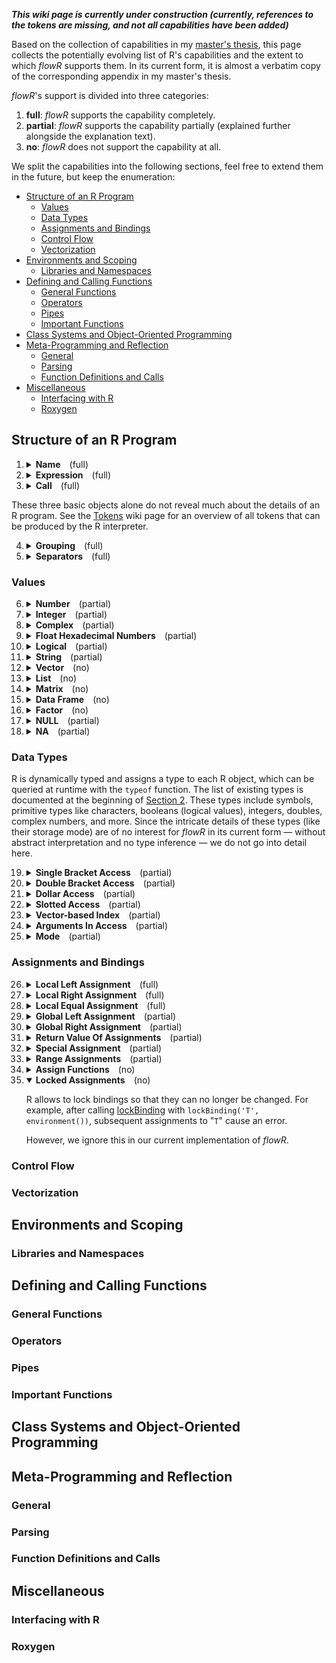 ***This wiki page is currently under construction (currently, references to the tokens are missing, and not all capabilities have been added)***

Based on the collection of capabilities in my [master's thesis](http://dx.doi.org/10.18725/OPARU-50107), this page collects the potentially evolving list of R's capabilities and the extent to which *flowR* supports them.
In its current form, it is almost a verbatim copy of the corresponding appendix in my master's thesis.

*flowR*'s support is divided into three categories:

1. **full**: *flowR* supports the capability completely.
2. **partial**: *flowR* supports the capability partially (explained further alongside the explanation text).
3. **no**: *flowR* does not support the capability at all.

We split the capabilities into the following sections, feel free to extend them in the future, but keep the enumeration:

<!-- TOC -->
- [Structure of an R Program](#structure-of-an-r-program)
  - [Values](#values)
  - [Data Types](#data-types)
  - [Assignments and Bindings](#assignments-and-bindings)
  - [Control Flow](#control-flow)
  - [Vectorization](#vectorization)
- [Environments and Scoping](#environments-and-scoping)
  - [Libraries and Namespaces](#libraries-and-namespaces)
- [Defining and Calling Functions](#defining-and-calling-functions)
  - [General Functions](#general-functions)
  - [Operators](#operators)
  - [Pipes](#pipes)
  - [Important Functions](#important-functions)
- [Class Systems and Object-Oriented Programming](#class-systems-and-object-oriented-programming)
- [Meta-Programming and Reflection](#meta-programming-and-reflection)
  - [General](#general)
  - [Parsing](#parsing)
  - [Function Definitions and Calls](#function-definitions-and-calls)
- [Miscellaneous](#miscellaneous)
  - [Interfacing with R](#interfacing-with-r)
  - [Roxygen](#roxygen)
<!-- TOC -->

## Structure of an R Program

<!-- I use an enumerated list so that in case the numbers change there is no need to change *everything* -->

<ol>
<li> <details> <summary><b>Name</b>&emsp;(full)</summary>

Usually, names are referred to as symbols and they most often represent a variable name, although they are part of a function call as well. They can be created from strings, with functions like [base::as.name](https://www.rdocumentation.org/packages/base/versions/3.6.2/topics/name) or [rlang::sym](https://www.rdocumentation.org/packages/rlang/versions/1.1.1/topics/sym) from the [rlang](https://www.rdocumentation.org/packages/rlang/versions/1.1.1) package (see [Section 2.1.3.1](https://cran.r-project.org/doc/manuals/r-release/R-lang.html#Symbol-objects) of the R language definition).
The definition of what exactly
can be part of a name can be found in [Section 10.3.2](https://cran.r-project.org/doc/manuals/r-release/R-lang.html#Identifiers) of the language definition, allowing an identifier to be "a sequence of letters, digits, the
period, and the underscore" with the restriction that it cannot start with a
digit or with a period followed by a digit and the precise definition being
dependent on the current locale.

It should be noted, however, that besides the usual identifiers, R does
allow the use of backticks and strings to create names that do not follow
the rules. Hence, `'2' <- 42` is valid R code and assigns the value&nbsp;`42` to
the name&nbsp;`"2"`. This is no different from&nbsp;`"2" <- 42` (although the tokens
are different, with `SYMBOL` for the first, and `STR_CONST` for the second example).
However, when trying to access the value bound to the name,
one can use backticks but neither double nor single quotes as they evaluate
to the corresponding string.
Yet, there are reflective functions like get
which allow to use strings.

Besides these rules, [Section 10.3.3](https://cran.r-project.org/doc/manuals/r-release/R-lang.html#Reserved-words) of the R language definition defines
a set of reserved words that can not be used as object names. Nevertheless,
they still can be assigned (although some require the use of backticks).
With this, `... <- 3` and `` `if` <- 42 `` are valid. The values can be queried
with `get("...")` and `get("if")`, respectively.

*flowR* supports all of these variants. Most are already handled by the used
R parser, with the normalization allowing assignments to strings, and the
dataflow analysis handling the use of backticks. Querying a value with a
function like get, however, is currently not supported.

</details>
</li>

<li> <details> <summary><b>Expression</b>&emsp;(full)</summary>

   Within [Section 2.1.4](https://cran.r-project.org/doc/manuals/r-release/R-lang.html#Expression-objects), the language definition specifies an expression
  to consist of one or more statements, with the term "statement" explicitly
  referring to any "syntactically correct collection of tokens". This means,
  that R uses the term "expression" to refer to unevaluated but parsed
  R code. The explicit evaluation of an expression can be triggered with the
  [base::eval](https://www.rdocumentation.org/packages/base/versions/3.6.2/topics/eval) function, although the evaluation of an expression is usually done
  implicitly by the interpreter, only stopped by functions like [base::quote](https://www.rdocumentation.org/packages/base/versions/3.6.2/topics/substitute) or [base::expression](https://www.rdocumentation.org/packages/base/versions/3.6.2/topics/expression). An expression (`expr`<sup>T63</sup> ) may contain multiple other expressions
  and is often referred to as an expression list (`exprlist`<sup>T65</sup>) in that case.
  Usually,&nbsp;R uses newlines to separate expressions.

  From a syntactical perspective, the handling of expressions is completely
  the responsibility of the R parser. However, the normalization adds a set
  of semantic constraints regarding our understanding of what exactly is
  allowed in R. Hence, *flowR*’s support is limited to this understanding.

</details>
</li>


<li> <details> <summary><b>Call</b>&emsp;(full)</summary>

A call refers not just to the *call* of a conventional *function* but also the
call of operators and even to structures like *if*, *for*, *while*, and *repeat* loops. While the exact notion of what a call refers to is
of lesser interest, it is usually used for the "call"-mode.

Within this thesis, we use the term "call" to refer to explicit *function calls*, as *flowR* handles structures like a for loop as language constructs and not  as functions.
</details>
</li>

</ol>

These three basic objects alone do not reveal much about the details of an R&nbsp;program. See the [Tokens](https://github.com/Code-Inspect/flowr/wiki/Tokens) wiki page for an overview of all tokens that can be produced by the R&nbsp;interpreter.

<ol start="4">

<li> <details> <summary><b>Grouping</b>&emsp;(full)</summary>


Similar to several other languages like Java or TeX,&nbsp;R allows grouping
expressions with the help of `{`<sup>T61</sup> and `}`<sup>T62</sup>. However, differing from those
languages, these groups do not introduce a new *scope*.

Within an expression, the tokens `(`<sup>T57</sup>
and `)`<sup>T58</sup>
can be used for grouping as well, only excluding the context of *function calls* and *function definitions*
in which they are used to denote the arguments and parameters respectively. Just like in mathematics and most programming languages, `(`<sup>T57</sup> and
`)`<sup>T58</sup> can be used to manipulate the evaluation order.

Since the R&nbsp;parser does only handle the precedence change of `(`<sup>T57</sup> and `)`<sup>T58</sup>
and the grouping with `{`<sup>T61</sup> and `}`<sup>T62</sup>, the normalization has to deal with the use of delimiters within function arguments, parameters, and expressions.

</details></li>

<li> <details> <summary><b>Separators</b>&emsp;(full)</summary>

Separators help R to distinguish between otherwise ambiguous expressions
like `a <- 1` and `a < -1`. They are partially defined by [Section 10.3.5](https://cran.r-project.org/doc/manuals/r-release/R-lang.html#Separators),
with more separator tokens on the [Tokens](https://github.com/Code-Inspect/flowr/wiki/Tokens#tokens-used-to-delimit-parts-of-expressions) wiki page. The most common
separator is the usage of whitespace which is automatically handled by the [base::parse](https://www.rdocumentation.org/packages/base/versions/3.6.2/topics/parse) function. Although R allows to separate expressions with a `;`<sup>T60</sup>
,
this is [discouraged](https://style.tidyverse.org/syntax.html#semicolons), and not handled by the R&nbsp;parser.

Nevertheless, the normalization of *flowR* does handle the use of semicolons, as well as `,`<sup>T59</sup>, in combination with arguments and parameters.
</details></li>

</ol>

### Values

<ol start="6">

<li> <details> <summary><b>Number</b>&emsp;(partial)</summary>

R separates three different types of numbers: integer, complex, and
"numeric", which corresponds to the intuitive understanding of a double.
`2`, `4e2`, and `-3.1` are all numeric constants in&nbsp;R [(Section 3.1.1)](https://cran.r-project.org/doc/manuals/r-release/R-lang.html#Constants).

Currently, this capability is ignored in the dataflow analysis of *flowR*, but
it is fully supported by the normalization step.

</details></li>

<li> <details> <summary><b>Integer</b>&emsp;(partial)</summary>

Numbers which are suffixed by an `L` to indicate, that they are a constant
integer.

Similar to numbers, we ignore this capability in the dataflow analysis of
*flowR* but support it with the normalization step.
</details></li>

<li> <details> <summary><b>Complex</b>&emsp;(partial)</summary>

Using the suffix `i`, R allows to specify complex numbers like `3i`.

Similar to the other numbers, we ignore this capability in the dataflow
analysis of *flowR* but support it with the normalization step.
</details></li>

<li> <details> <summary><b>Float Hexadecimal Numbers</b>&emsp;(partial)</summary>

As a special way of specifying numbers,&nbsp;R allows for the ["C99-style"](https://gcc.gnu.org/onlinedocs/gcc/Hex-Floats.html) of
hexadecimal floating-point constants [(Section 10.3.1)](https://cran.r-project.org/doc/manuals/r-release/R-lang.html#Literal-constants).

Similar to numbers, we ignore this capability in the dataflow analysis of
*flowR* but support it with the normalization step.
</details></li>

<li> <details> <summary><b>Logical</b>&emsp;(partial)</summary>

The "logical" represents the boolean type of&nbsp;R, expressed by `TRUE` and
`FALSE` (which are also accessible by the aliases&nbsp;`T` and&nbsp;`F`). Similar to other
languages, non-empty and non-zero values are considered "truthy" (i.e.,&nbsp;`!1`
evaluates to `FALSE`).

While we have limited support for `if(TRUE)` and `if(FALSE)` in the dataflow
analysis, and fully support logicals in the normalization, there is no special
behavior for logical values in *flowR*.
</details></li>

<li> <details> <summary><b>String</b>&emsp;(partial)</summary>

Although strings are vectors, they have a length of one as defined in
[Section 2.1.1](https://cran.r-project.org/doc/manuals/r-release/R-lang.html#Vector-objects) of the&nbsp;R language definition.
Strings can be created using either single or double quotes.

Similar to numbers, we ignore this capability in the dataflow analysis of
*flowR* but support it in our normalization.
</details></li>

<li> <details> <summary><b>Vector</b>&emsp;(no)</summary>

Vectors are essentially arrays with a dynamic length, defined in [Section 2.1.1](https://cran.r-project.org/doc/manuals/r-release/R-lang.html#Vector-objects) of the&nbsp;R language definition.

However, without any type inference in the current implementation of *flowR*, we do not have to do anything special to support them during any of the steps of our analysis.
</details></li>

<li> <details> <summary><b>List</b>&emsp;(no)</summary>

Defined in [Section 21.2](https://cran.r-project.org/doc/manuals/r-release/R-lang.html#List-objects) of the&nbsp;R
language definition, lists are a special form of vectors, "generic vectors", that allow each element to have a different
type. Furthermore, the individual elements of a list can be named `l <- list(a=1,b=2)` and consequently accessed by named access
as `l$a`. An old and deprecated variant of lists are pairlists, defined in [Section 2.1.11](https://cran.r-project.org/doc/manuals/r-release/R-lang.html#Pairlist-objects) of the&nbsp;R language definition.

Similar to vectors, there is currently no special support for lists.
</details></li>

<li> <details> <summary><b>Matrix</b>&emsp;(no)</summary>

Matrices are essentially multidimensional vectors (or vectors are matrices with only one column). For example,
the expression `m <- matrix(1:4, nrow=2, ncol=2)`
creates the matrix $`m =\left(\begin{smallmatrix}
1 & 3 \\
2 & 4
\end{smallmatrix}\right)`$ as a vector of vectors using the matrix function [(Section 3.4.2)](https://cran.r-project.org/doc/manuals/r-release/R-lang.html#Indexing-matrices-and-arrays).

As with lists, there is currently no special support for matrices implemented in *flowR*.
</details></li>

<li> <details> <summary><b>Data Frame</b>&emsp;(no)</summary>

A data frame is a list of elements (vectors, matrices, or factors) all
with the same length, and probably best described as a table structure [(Section 2.3.2)](https://cran.r-project.org/doc/manuals/r-release/R-lang.html#Data-frame-objects).

As with vectors and lists, there is currently no special support for data frames, nor is it necessary (without, e.g., abstract interpretation).
</details></li>

<li> <details> <summary><b>Factor</b>&emsp;(no)</summary>

Factors are a special form of an ordered or unordered "enum" - items that
can only have a finite number of values. Depending on the requirements, they can be represented as a vector.

As with vectors and data frames we handle factors as any other value.
</details></li>

<li> <details> <summary><b>NULL</b>&emsp;(partial)</summary>

`NULL` is a special and unique object used to specifically mark the absence
of an object [(Section 2.1.6)](https://cran.r-project.org/doc/manuals/r-release/R-lang.html#NULL-object).

Just like numbers we currently do not treat `NULL` in any special way, although we prevent assignments and references during the dataflow
analysis.
</details></li>


<li> <details> <summary><b>NA</b>&emsp;(partial)</summary>

`NA` is a special value that indicates that a value is "present" but unknown,
as defined in [Section 3.3.4](https://cran.r-project.org/doc/manuals/r-release/R-lang.html#Elementary-arithmetic-operations) in the&nbsp;R language definition.

As long as we do not support abstract interpretation or values during
the dataflow analysis, there is no need to treat `NA` in any
special way (although we prevent assignments and references, similar to
our handling of `NULL`).
</details></li>

</ol>

### Data Types

R is dynamically typed and assigns a type to each R object, which can be
queried at runtime with the `typeof` function. The list of existing types is
documented at the beginning of [Section 2](https://cran.r-project.org/doc/manuals/r-release/R-lang.html#Objects).
These types include symbols, primitive types like characters, booleans (logical values), integers,
doubles, complex numbers, and more. Since the intricate details of these
types (like their storage mode) are of no interest for *flowR* in its current
form — without abstract interpretation and no type inference — we do
not go into detail here.

<ol start="19">

<li> <details> <summary><b>Single Bracket Access</b>&emsp;(partial)</summary>

Using `[` to access a list returns a list of selected elements, as it allows
to index the list by a vector as well, as defined in [Section 3.4.1](https://cran.r-project.org/doc/manuals/r-release/R-lang.html#Indexing-by-vectors) of the&nbsp;R language definition.
For example, with `v <- c(1,2,3)`, the access with `v[c(TRUE,FALSE,TRUE)]` returns the vector `c(1,3)`.
Furthermore, it is possible to access multidimensional structures like `x[i, j]`, and to use
an "empty" vector for indexing, which returns the whole vector, but
without its attributes except for "names", "dim", and "dimnames".
As an example, `v[] <- 1` sets all elements of `v` to `1`, and `m[1,]` returns the first row of a matrix `m` (indexing starts at `1`).

Currently, *flowR* does not differentiate between the elements of a vector or a list. Therefore, it considers every access as a potential access to all elements.

</details></li>

<li> <details> <summary><b>Double Bracket Access</b>&emsp;(partial)</summary>

While rarely used for a vector or matrix, `[[` is common when only a single element of a list is of interest. In that way, it is similar to the array access in Java or C++. Like the single bracket variant, it can be used to
access a single element in multidimensional data structures like a matrix with `m[[1,2]]`.

Again, *flowR* does not differentiate between the individual elements of objects and therefore treats every access as potentially accessing all elements.

</details></li>

<li> <details> <summary><b>Dollar Access</b>&emsp;(partial)</summary>

The "dollar" or "named" access with `$` allows to access named lists like
`l <- list(a=1,b=2)`. While either the usage of a string as in `l$"a"` or a
symbol as in `l$a` is possible, both behave the same, using the name `"a"` (i.e.,
the symbol is not resolved). In general, the index is not computable when
using name-based access, as defined in [Section 3.4](https://cran.r-project.org/doc/manuals/r-release/R-lang.html#Indexing) of the&nbsp;R language definition.
This allows to group related functions, for example, as:

```R
l <- list(a=\() 3, b=\() 4)
```

Then, for example, the first lambda function can be called as `l$a()`. While
*flowR* realizes, that an element of `l` is called, it does not properly identify
the called element, handling the access similar to single and double bracket
access.
</details></li>

<li> <details> <summary><b>Slotted Access</b>&emsp;(partial)</summary>

The access with `@`, the "[slotOp](https://rdrr.io/r/base/slotOp.html)", allows to access contents of a `S4` class
structure. In a way, this is just a glorified named list that is linked to a
class:

```R
setClass("Pengu", slots=list(name="character", age="numeric"))
p <- new("Pengu", name="Tux", age=42)
```

With this, we define a new class named "Pengu", with two slots: "name"
of type character and "age" of type numeric. The next line creates the
42-year-old penguin named "Tux". Now, we can access its name as `p@name`
and its age as `p@age`.

Currently, *flowR* has no concept of these classes and hence no special
support for OOP-principles. Therefore, it treats `p@name` as a potential
access to all elements of `p`.
</details></li>

<li> <details> <summary><b>Vector-based Index</b>&emsp;(partial)</summary>

As described alongside the single bracket access R19 and defined in [Section 3.4.1](https://cran.r-project.org/doc/manuals/r-release/R-lang.html#Indexing-by-vectors) of the&nbsp;R language definition, a vector like `v <- c(3,4,5)`,
can be accessed as `v[c(1,3)]`, returning the first and third element of `v`.

Similar to all the other ways of access, *flowR* treats this as possibly accessing
all elements of `v`.
</details></li>

<li> <details> <summary><b>Arguments In Access</b>&emsp;(partial)</summary>

Given a data frame, the corresponding access operators like the single
bracket access, are modified, so they accept arguments. This way, `d$name`
is equivalent `d[["name", exact=FALSE]]`.

While explained at length in the [Extract topic](https://www.rdocumentation.org/packages/base/versions/3.6.2/topics/Extract) of the&nbsp;R documentation, the
details are not relevant for the current implementation of *flowR*.
</details></li>

<li> <details> <summary><b>Mode</b>&emsp;(partial)</summary>

R separates the type of an object, from its mode (the “basic structure” of
the object), and its `storage.mode`, which can be queried by [mode](https://www.rdocumentation.org/packages/base/versions/3.6.2/topics/mode).

However, this is currently of no interest to *flowR*, as it ignores typing
information.
</details></li>
</ol>

### Assignments and Bindings

<ol start="26">

<li> <details> <summary><b>Local Left Assignment</b>&emsp;(full)</summary>

Identified by an expression consisting of the tokens `expr`, `LEFT_ASSIGN`, `expr` with the `<-` lexeme, the local left assignment is the ["recommended"](https://style.tidyverse.org/syntax.html#assignment-1) way of binding a name to a value in R (although the topic of if `=` is better than `<-` is heavily discussed).
It binds its *RHS* expression to its *LHS* which is expected to be a name within the current environment.

Furthermore, the local left assignment returns its *RHS* but wrapped with
the [invisible](https://www.rdocumentation.org/packages/base/versions/3.6.2/topics/invisible) function, which prevents the result from being printed
automatically within the R interpreter. This allows nested assignments like
`x <- y <- 1` to work as expected, binding both, `x` and `y` to the value `1`.

*flowR* offers full support for this assignment but does currently ignore
potential re-definitions of the `<-` operator.

</details></li>

<li> <details> <summary><b>Local Right Assignment</b>&emsp;(full)</summary>

Similar to local left assignment, but with the role of the left-hand and the
right-hand side swapped. In `3 -> x`, the name `x` is bound to the value `3`.
Likewise, it returns its *LHS* wrapped with [invisible](https://www.rdocumentation.org/packages/base/versions/3.6.2/topics/invisible).

Similar to the local left assignment, *flowR* offers full support for this assignment but ignores potential re-definitions.

</details></li>

<li> <details> <summary><b>Local Equal Assignment</b>&emsp;(full)</summary>

On the top level or within a group, using `=` binds an expression to a
name. The assignment `x = 3` works like the local left assignment. However,
within arguments and parameter the behavior changes, alongside the
corresponding change in the token type from `EQ_ASSIGN` to `EQ_SUB`
and `EQ_FORMALS`.
For another important differentiation when used in arguments, we recommend Section&nbsp;8.2.26 of the great [The R Inferno](https://www.burns-stat.com/pages/Tutor/R_inferno.pdf) by Burns.

Besides using `=`, there is the older variant of the local equal assignment
using an additional colon: `:=`. While (from [lintr](https://github.com/r-lib/lintr/blob/3d9e6d78efe7fc41d8b545a845a984a0821cfbbe/R/assignment_linter.R#L95-L96))
> it’s [`:=`] extremely uncommon as a normal assignment operator

the operator is usually overloaded (see the [op-colon-equals](https://www.rdocumentation.org/packages/rlang/versions/0.0.0.9000/topics/op-colon-equals) topic of [rlang](https://cran.r-project.org/package=rlang)).

Again, *flowR* offers full support for this assignment but ignores potential
re-definitions.
</details></li>

<li> <details> <summary><b>Global Left Assignment</b>&emsp;(partial)</summary>

The global left assignment works as the local left assignment but does not
bind the name in the currently active environment. Instead, it searches for
the name in the parent environment (see Wickham's "Advanced R", [Section 7.2.4](https://adv-r.hadley.nz/environments.html#super-assignment--) and [Section 7.4.1](https://adv-r.hadley.nz/environments.html#search-path)).

While *flowR* offers support for the global left assignment we can not be
sure that it handles it correctly in every case, as we can not definitely
determine the lowest environment that holds the definition of a name (as
this may be dependent on the dynamic call stack).
</details></li>

<li> <details> <summary><b>Global Right Assignment</b>&emsp;(partial)</summary>

Just like the local right assignment is similar to the local left assignment,
the global right assignment is similar to its global left counterpart. So
`3 ->> x` globally binds the name&nbsp;`x` to the value&nbsp;`3`.

*flowR* supports the global right assignment the same way as the global left
assignment.
</details></li>

<li> <details> <summary><b>Return Value Of Assignments</b>&emsp;(partial)</summary>

Every assignment [invisibly](https://www.rdocumentation.org/packages/base/versions/3.6.2/topics/invisible) returns its source. Hence, `a <- 3` returns `3`,
and `5 ->> b` returns `5`.

*flowR* supports this behavior, by keeping the ingoing references in the processing of assignments. However, it does not mark the value as "invisible".
</details></li>

<li> <details> <summary><b>Special Assignment</b>&emsp;(partial)</summary>

For all of the assignments,&nbsp;R has special variants, when combined with the
access operators. For example, there is "`[<-`" (explained alongside [Extract](https://www.rdocumentation.org/packages/base/versions/3.6.2/topics/Extract) topic of the base package), when assigning the single value of a vector as in `x[1] <- 3`.

The current implementation of *flowR* does not offer special support for
these assignments, but treats them like the assignment without the access
operator (e.g., it treats "`[<-`" just like "`<-`"). Nevertheless, the processor
for the `RAccess` node, still causes the effect of the assignment
to be labeled as "maybe" so that the definition is treated as a potential
redefinition of every cell in the vector or list.
</details></li>

<li> <details> <summary><b>Range Assignments</b>&emsp;(partial)</summary>

As already explained alongside the usage of vectors for indexing,&nbsp;R allows
an assignment like `v[1:3] <- 4:6` which causes the first three elements of the vector to be&nbsp;`4`,&nbsp;`5`, and&nbsp;`6` respectively.

As with the special assignments, *flowR* does not offer special support for
this kind of assignment.
</details></li>

<li> <details> <summary><b>Assign Functions</b>&emsp;(no)</summary>

Besides the assignment operators like the local left assignment, R offers
various functions like [assign](https://www.rdocumentation.org/packages/base/versions/3.6.2/topics/assign) and [rbind](https://www.rdocumentation.org/packages/base/versions/3.6.2/topics/cbind) that can be used to assign values to names.

Currently, all of them are not supported by *flowR*.
</details></li>

<li> <details open> <summary><b>Locked Assignments</b>&emsp;(no)</summary>

R allows to lock bindings so that they can no longer be changed. For example, after calling [lockBinding](https://stat.ethz.ch/R-manual/R-devel/library/base/html/bindenv.html) with `lockBinding('T', environment())`, subsequent assignments to "`T`" cause an error.

However, we ignore this in our current implementation of *flowR*.
</details></li>
</ol>

### Control Flow

### Vectorization

## Environments and Scoping

### Libraries and Namespaces

## Defining and Calling Functions

### General Functions

### Operators

### Pipes

### Important Functions

## Class Systems and Object-Oriented Programming

## Meta-Programming and Reflection

### General

### Parsing

### Function Definitions and Calls

## Miscellaneous

### Interfacing with R

### Roxygen
